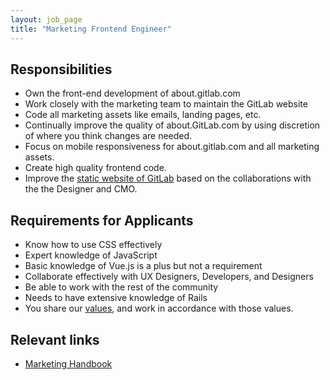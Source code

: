 ```yaml
---
layout: job_page
title: "Marketing Frontend Engineer"
---
```


## Responsibilities

* Own the front-end development of about.gitlab.com
* Work closely with the marketing team to maintain the GitLab website
* Code all marketing assets like emails, landing pages, etc.
* Continually improve the quality of about.GitLab.com by using discretion of where you think changes are needed.
* Focus on mobile responsiveness for about.gitlab.com and all marketing assets.
* Create high quality frontend code.
* Improve the [static website of GitLab](https://about.gitlab.com/) based on the collaborations with the the Designer and CMO.

## Requirements for Applicants

* Know how to use CSS effectively
* Expert knowledge of JavaScript
* Basic knowledge of Vue.js is a plus but not a requirement
* Collaborate effectively with UX Designers, Developers, and Designers
* Be able to work with the rest of the community
* Needs to have extensive knowledge of Rails
* You share our [values](/handbook/values), and work in accordance with those values.

## Relevant links

- [Marketing Handbook](/handbook/marketing)
